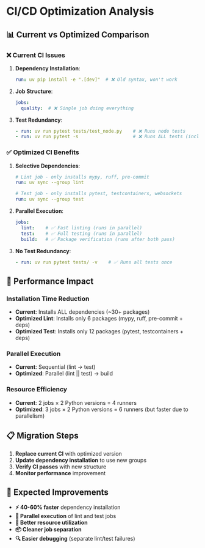 # CI/CD Optimization Analysis

## **📊 Current vs Optimized Comparison**

### **❌ Current CI Issues**

1. **Dependency Installation**:
   ```yaml
   run: uv pip install -e ".[dev]"  # ❌ Old syntax, won't work
   ```

2. **Job Structure**:
   ```yaml
   jobs:
     quality:  # ❌ Single job doing everything
   ```

3. **Test Redundancy**:
   ```yaml
   - run: uv run pytest tests/test_node.py    # ❌ Runs node tests
   - run: uv run pytest -s                    # ❌ Runs ALL tests (including node tests again)
   ```

### **✅ Optimized CI Benefits**

1. **Selective Dependencies**:
   ```yaml
   # Lint job - only installs mypy, ruff, pre-commit
   run: uv sync --group lint

   # Test job - only installs pytest, testcontainers, websockets
   run: uv sync --group test
   ```

2. **Parallel Execution**:
   ```yaml
   jobs:
     lint:    # ✅ Fast linting (runs in parallel)
     test:    # ✅ Full testing (runs in parallel)
     build:   # ✅ Package verification (runs after both pass)
   ```

3. **No Test Redundancy**:
   ```yaml
   - run: uv run pytest tests/ -v    # ✅ Runs all tests once
   ```

## **🚀 Performance Impact**

### **Installation Time Reduction**
- **Current**: Installs ALL dependencies (~30+ packages)
- **Optimized Lint**: Installs only 6 packages (mypy, ruff, pre-commit + deps)
- **Optimized Test**: Installs only 12 packages (pytest, testcontainers + deps)

### **Parallel Execution**
- **Current**: Sequential (lint → test)
- **Optimized**: Parallel (lint || test) → build

### **Resource Efficiency**
- **Current**: 2 jobs × 2 Python versions = 4 runners
- **Optimized**: 3 jobs × 2 Python versions = 6 runners (but faster due to parallelism)

## **📋 Migration Steps**

1. **Replace current CI** with optimized version
2. **Update dependency installation** to use new groups
3. **Verify CI passes** with new structure
4. **Monitor performance** improvement

## **🎯 Expected Improvements**

- **⚡ 40-60% faster** dependency installation
- **🔄 Parallel execution** of lint and test jobs
- **🎯 Better resource utilization**
- **📦 Cleaner job separation**
- **🔍 Easier debugging** (separate lint/test failures)
